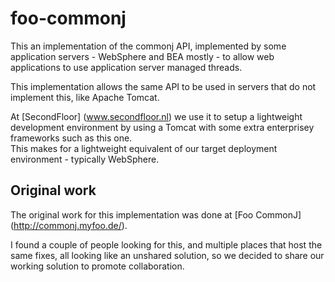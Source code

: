 foo-commonj
===========

This an implementation of the commonj API, implemented by some application servers - WebSphere and BEA mostly - 
to allow web applications to use application server managed threads.

This implementation allows the same API to be used in servers that do not implement this, like Apache Tomcat.

At [SecondFloor] (www.secondfloor.nl) we use it to setup a lightweight development environment by using a Tomcat with some extra enterprisey frameworks such as this one.   
This makes for a lightweight equivalent of our target deployment environment - typically WebSphere.

## Original work

The original work for this implementation was done at [Foo CommonJ] (http://commonj.myfoo.de/).  

I found a couple of people looking for this, and multiple places that host the same fixes, all looking like an unshared solution, so we decided to share our working solution to promote collaboration.

